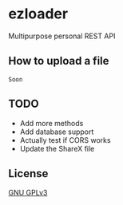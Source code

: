 # ezloader

Multipurpose personal REST API

## How to upload a file

```
Soon
```

## TODO

-   Add more methods
-   Add database support
-   Actually test if CORS works
-   Update the ShareX file

## License

[GNU GPLv3](LICENSE)
